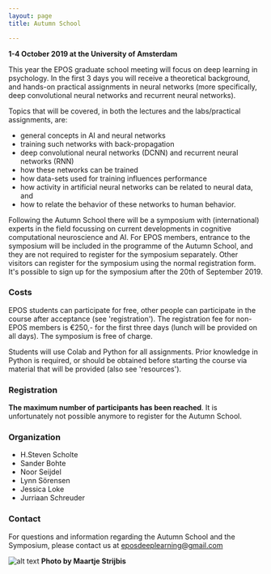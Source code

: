 ```yaml
---
layout: page
title: Autumn School

---
```



**1-4 October 2019 at the University of Amsterdam**

This year the EPOS graduate school meeting will focus on deep learning in psychology.
In the first 3 days you will receive a theoretical background, and hands-on practical assignments in neural networks (more specifically, deep convolutional neural networks and recurrent neural networks).

Topics that will be covered, in both the lectures and the labs/practical assignments, are:
* general concepts in AI and neural networks
* training such networks with back-propagation
* deep convolutional neural networks (DCNN) and recurrent neural networks (RNN)
* how these networks can be trained
* how data-sets used for training influences performance
* how activity in artificial neural networks can be related to neural data, and
* how to relate the behavior of these networks to human behavior.

Following the Autumn School there will be a symposium with (international) experts in the field focussing on current developments in cognitive computational neuroscience and AI. For EPOS members, entrance to the symposium will be included in the programme of the Autumn School, and they are not required to register for the symposium separately. Other visitors can register for the symposium using the normal registration form. It's possible to sign up for the symposium after the 20th of September 2019.

### Costs

EPOS students can participate for free, other people can participate in the course after acceptance (see 'registration'). The registration fee for non-EPOS members is €250,- for the first three days (lunch will be provided on all days). The symposium is free of charge.

Students will use Colab and Python for all assignments. Prior knowledge in Python is required, or should be obtained before starting the course via material that will be provided (also see 'resources').

### Registration

**The maximum number of participants has been reached**. It is unfortunately not possible anymore to register for the Autumn School.

### Organization
* H.Steven Scholte
* Sander Bohte
* Noor Seijdel
* Lynn Sörensen
* Jessica Loke
* Jurriaan Schreuder  

### Contact
For questions and information regarding the Autumn School and the Symposium, please contact us at <eposdeeplearning@gmail.com>


![alt text](/imgs/UvA-Rechtsgeleerdheid-2017-high-res-4500px-Maartje-Strijbis-7741.jpg)
**Photo by Maartje Strijbis**
